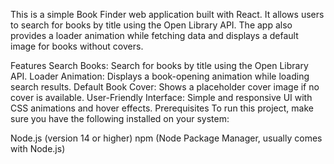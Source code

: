 This is a simple Book Finder web application built with React. It allows users to search for books by title using the Open Library API. The app also provides a loader animation while fetching data and displays a default image for books without covers.

Features
Search Books: Search for books by title using the Open Library API.
Loader Animation: Displays a book-opening animation while loading search results.
Default Book Cover: Shows a placeholder cover image if no cover is available.
User-Friendly Interface: Simple and responsive UI with CSS animations and hover effects.
Prerequisites
To run this project, make sure you have the following installed on your system:

Node.js (version 14 or higher)
npm (Node Package Manager, usually comes with Node.js)
